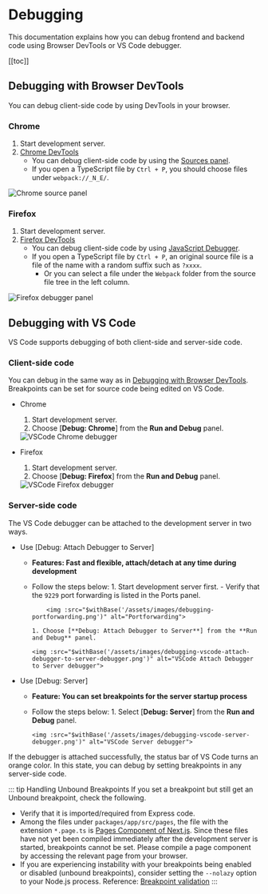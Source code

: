 # Debugging

This documentation explains how you can debug frontend and backend code using Browser DevTools or VS Code debugger.

[[toc]]

## Debugging with Browser DevTools

You can debug client-side code by using DevTools in your browser.

### Chrome

1. Start development server.
1. [Chrome DevTools](https://developer.chrome.com/docs/devtools/)
    - You can debug client-side code by using the [Sources panel](https://developer.chrome.com/docs/devtools/javascript/sources/).
    - If you open a TypeScript file by `Ctrl + P`, you should choose files under `webpack://_N_E/`.

<img :src="$withBase('/assets/images/debugging-chrome-source-panel.png')" alt="Chrome source panel">

### Firefox

1. Start development server.
1. [Firefox DevTools](https://developer.mozilla.org/ja/docs/Learn/Common_questions/What_are_browser_developer_tools)
    - You can debug client-side code by using [JavaScript Debugger](https://firefox-source-docs.mozilla.org/devtools-user/debugger/).
    - If you open a TypeScript file by `Ctrl + P`, an original source file is a file of the name with a random suffix such as `?xxxx`.
        - Or you can select a file under the `Webpack` folder from the source file tree in the left column.

<img :src="$withBase('/assets/images/debugging-firefox-debugger-panel.png')" alt="Firefox debugger panel">

## Debugging with VS Code

VS Code supports debugging of both client-side and server-side code.

### Client-side code

You can debug in the same way as in [Debugging with Browser DevTools](#debugging-with-browser-devtools).
Breakpoints can be set for source code being edited on VS Code.

- Chrome
    1. Start development server.
    1. Choose [**Debug: Chrome**] from the **Run and Debug** panel.

    <img :src="$withBase('/assets/images/debugging-vscode-chrome-debugger.png')" alt="VSCode Chrome debugger">

- Firefox
    1. Start development server.
    1. Choose [**Debug: Firefox**] from the **Run and Debug** panel.

    <img :src="$withBase('/assets/images/debugging-vscode-firefox-debugger.png')" alt="VSCode Firefox debugger">

### Server-side code

The VS Code debugger can be attached to the development server in two ways.

- Use [Debug: Attach Debugger to Server]
  - **Features: Fast and flexible, attach/detach at any time during development**
  - Follow the steps below:
        1. Start development server first.
            - Verify that the `9229` port forwarding is listed in the Ports panel.

            <img :src="$withBase('/assets/images/debugging-portforwarding.png')" alt="Portforwarding">

        1. Choose [**Debug: Attach Debugger to Server**] from the **Run and Debug** panel.

        <img :src="$withBase('/assets/images/debugging-vscode-attach-debugger-to-server-debugger.png')" alt="VSCode Attach Debugger to Server debugger">

- Use [Debug: Server]
  - **Feature: You can set breakpoints for the server startup process**
  - Follow the steps below:
        1. Select [**Debug: Server**] from the **Run and Debug** panel.

        <img :src="$withBase('/assets/images/debugging-vscode-server-debugger.png')" alt="VSCode Server debugger">

If the debugger is attached successfully, the status bar of VS Code turns an orange color. In this state, you can debug by setting breakpoints in any server-side code.

::: tip Handling Unbound Breakpoints
If you set a breakpoint but still get an Unbound breakpoint, check the following.

- Verify that it is imported/required from Express code.
- Among the files under `packages/app/src/pages`, the file with the extension `*.page.ts` is [Pages Component of Next.js](https://nextjs.org/docs/basic-features/pages).
Since these files have not yet been compiled immediately after the development server is started, breakpoints cannot be set. Please compile a page component by accessing the relevant page from your browser.
- If you are experiencing instability with your breakpoints being enabled or disabled (unbound breakpoints), consider setting the `--nolazy` option to your Node.js process.
Reference: [Breakpoint validation](https://code.visualstudio.com/docs/nodejs/nodejs-debugging#_breakpoint-validation)
:::
